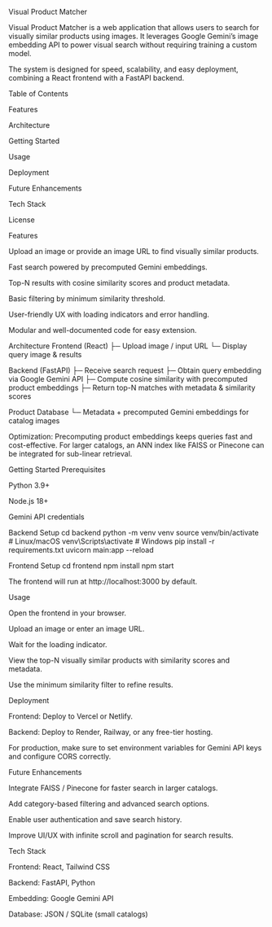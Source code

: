 Visual Product Matcher

Visual Product Matcher is a web application that allows users to search for visually similar products using images. It leverages Google Gemini’s image embedding API to power visual search without requiring training a custom model.

The system is designed for speed, scalability, and easy deployment, combining a React frontend with a FastAPI backend.

Table of Contents

Features

Architecture

Getting Started

Usage

Deployment

Future Enhancements

Tech Stack

License

Features

Upload an image or provide an image URL to find visually similar products.

Fast search powered by precomputed Gemini embeddings.

Top-N results with cosine similarity scores and product metadata.

Basic filtering by minimum similarity threshold.

User-friendly UX with loading indicators and error handling.

Modular and well-documented code for easy extension.

Architecture
Frontend (React)
 ├─ Upload image / input URL
 └─ Display query image & results

Backend (FastAPI)
 ├─ Receive search request
 ├─ Obtain query embedding via Google Gemini API
 ├─ Compute cosine similarity with precomputed product embeddings
 ├─ Return top-N matches with metadata & similarity scores

Product Database
 └─ Metadata + precomputed Gemini embeddings for catalog images


Optimization: Precomputing product embeddings keeps queries fast and cost-effective. For larger catalogs, an ANN index like FAISS or Pinecone can be integrated for sub-linear retrieval.

Getting Started
Prerequisites

Python 3.9+

Node.js 18+

Gemini API credentials

Backend Setup
cd backend
python -m venv venv
source venv/bin/activate   # Linux/macOS
venv\Scripts\activate      # Windows
pip install -r requirements.txt
uvicorn main:app --reload

Frontend Setup
cd frontend
npm install
npm start


The frontend will run at http://localhost:3000 by default.

Usage

Open the frontend in your browser.

Upload an image or enter an image URL.

Wait for the loading indicator.

View the top-N visually similar products with similarity scores and metadata.

Use the minimum similarity filter to refine results.

Deployment

Frontend: Deploy to Vercel or Netlify.

Backend: Deploy to Render, Railway, or any free-tier hosting.

For production, make sure to set environment variables for Gemini API keys and configure CORS correctly.

Future Enhancements

Integrate FAISS / Pinecone for faster search in larger catalogs.

Add category-based filtering and advanced search options.

Enable user authentication and save search history.

Improve UI/UX with infinite scroll and pagination for search results.

Tech Stack

Frontend: React, Tailwind CSS

Backend: FastAPI, Python

Embedding: Google Gemini API

Database: JSON / SQLite (small catalogs)
